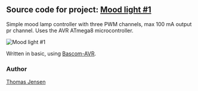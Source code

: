 ## Source code for project: [Mood light #1](https://www.uctrl.net/p/12)

Simple mood lamp controller with three PWM channels, max 100 mA output pr channel. Uses the AVR ATmega8 microcontroller.

![Mood light #1](https://cdn.uctrl.net/images/sized/width/md/37/5/537-width-md.jpeg)

Written in basic, using [Bascom-AVR](http://www.mcselec.com/).

### Author
[Thomas Jensen](https://www.uctrl.net/@hebron)

